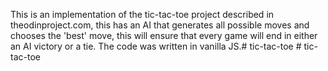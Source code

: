 This is an implementation of the tic-tac-toe project described in theodinproject.com, this has an AI that generates all possible moves and chooses the 'best' move, this will ensure that every game will end in either an AI victory or a tie.
The code was written in vanilla JS.#   t i c - t a c - t o e  
 #   t i c - t a c - t o e  
 